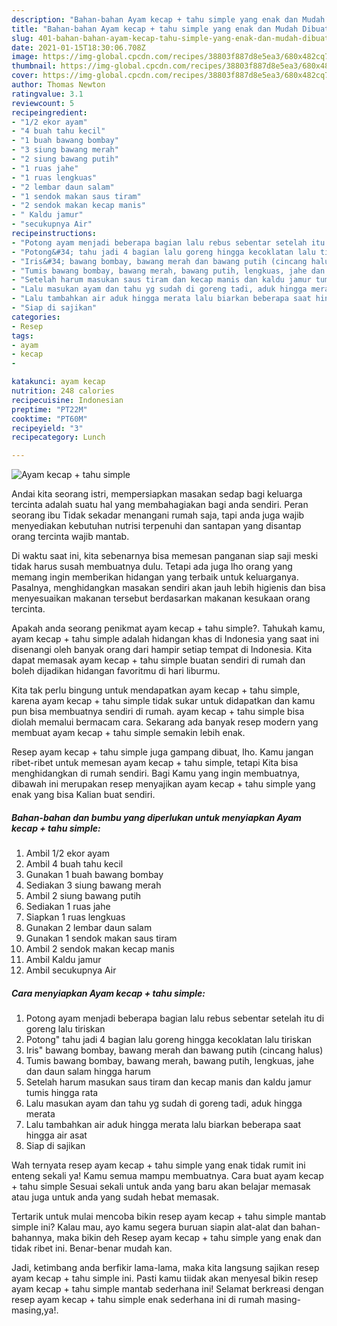 ```yaml
---
description: "Bahan-bahan Ayam kecap + tahu simple yang enak dan Mudah Dibuat"
title: "Bahan-bahan Ayam kecap + tahu simple yang enak dan Mudah Dibuat"
slug: 401-bahan-bahan-ayam-kecap-tahu-simple-yang-enak-dan-mudah-dibuat
date: 2021-01-15T18:30:06.708Z
image: https://img-global.cpcdn.com/recipes/38803f887d8e5ea3/680x482cq70/ayam-kecap-tahu-simple-foto-resep-utama.jpg
thumbnail: https://img-global.cpcdn.com/recipes/38803f887d8e5ea3/680x482cq70/ayam-kecap-tahu-simple-foto-resep-utama.jpg
cover: https://img-global.cpcdn.com/recipes/38803f887d8e5ea3/680x482cq70/ayam-kecap-tahu-simple-foto-resep-utama.jpg
author: Thomas Newton
ratingvalue: 3.1
reviewcount: 5
recipeingredient:
- "1/2 ekor ayam"
- "4 buah tahu kecil"
- "1 buah bawang bombay"
- "3 siung bawang merah"
- "2 siung bawang putih"
- "1 ruas jahe"
- "1 ruas lengkuas"
- "2 lembar daun salam"
- "1 sendok makan saus tiram"
- "2 sendok makan kecap manis"
- " Kaldu jamur"
- "secukupnya Air"
recipeinstructions:
- "Potong ayam menjadi beberapa bagian lalu rebus sebentar setelah itu di goreng lalu tiriskan"
- "Potong&#34; tahu jadi 4 bagian lalu goreng hingga kecoklatan lalu tiriskan"
- "Iris&#34; bawang bombay, bawang merah dan bawang putih (cincang halus)"
- "Tumis bawang bombay, bawang merah, bawang putih, lengkuas, jahe dan daun salam hingga harum"
- "Setelah harum masukan saus tiram dan kecap manis dan kaldu jamur tumis hingga rata"
- "Lalu masukan ayam dan tahu yg sudah di goreng tadi, aduk hingga merata"
- "Lalu tambahkan air aduk hingga merata lalu biarkan beberapa saat hingga air asat"
- "Siap di sajikan"
categories:
- Resep
tags:
- ayam
- kecap
- 

katakunci: ayam kecap  
nutrition: 248 calories
recipecuisine: Indonesian
preptime: "PT22M"
cooktime: "PT60M"
recipeyield: "3"
recipecategory: Lunch

---
```



![Ayam kecap + tahu simple](https://img-global.cpcdn.com/recipes/38803f887d8e5ea3/680x482cq70/ayam-kecap-tahu-simple-foto-resep-utama.jpg)

Andai kita seorang istri, mempersiapkan masakan sedap bagi keluarga tercinta adalah suatu hal yang membahagiakan bagi anda sendiri. Peran seorang ibu Tidak sekadar menangani rumah saja, tapi anda juga wajib menyediakan kebutuhan nutrisi terpenuhi dan santapan yang disantap orang tercinta wajib mantab.

Di waktu  saat ini, kita sebenarnya bisa memesan panganan siap saji meski tidak harus susah membuatnya dulu. Tetapi ada juga lho orang yang memang ingin memberikan hidangan yang terbaik untuk keluarganya. Pasalnya, menghidangkan masakan sendiri akan jauh lebih higienis dan bisa menyesuaikan makanan tersebut berdasarkan makanan kesukaan orang tercinta. 



Apakah anda seorang penikmat ayam kecap + tahu simple?. Tahukah kamu, ayam kecap + tahu simple adalah hidangan khas di Indonesia yang saat ini disenangi oleh banyak orang dari hampir setiap tempat di Indonesia. Kita dapat memasak ayam kecap + tahu simple buatan sendiri di rumah dan boleh dijadikan hidangan favoritmu di hari liburmu.

Kita tak perlu bingung untuk mendapatkan ayam kecap + tahu simple, karena ayam kecap + tahu simple tidak sukar untuk didapatkan dan kamu pun bisa membuatnya sendiri di rumah. ayam kecap + tahu simple bisa diolah memalui bermacam cara. Sekarang ada banyak resep modern yang membuat ayam kecap + tahu simple semakin lebih enak.

Resep ayam kecap + tahu simple juga gampang dibuat, lho. Kamu jangan ribet-ribet untuk memesan ayam kecap + tahu simple, tetapi Kita bisa menghidangkan di rumah sendiri. Bagi Kamu yang ingin membuatnya, dibawah ini merupakan resep menyajikan ayam kecap + tahu simple yang enak yang bisa Kalian buat sendiri.

<!--inarticleads1-->

##### Bahan-bahan dan bumbu yang diperlukan untuk menyiapkan Ayam kecap + tahu simple:

1. Ambil 1/2 ekor ayam
1. Ambil 4 buah tahu kecil
1. Gunakan 1 buah bawang bombay
1. Sediakan 3 siung bawang merah
1. Ambil 2 siung bawang putih
1. Sediakan 1 ruas jahe
1. Siapkan 1 ruas lengkuas
1. Gunakan 2 lembar daun salam
1. Gunakan 1 sendok makan saus tiram
1. Ambil 2 sendok makan kecap manis
1. Ambil  Kaldu jamur
1. Ambil secukupnya Air




<!--inarticleads2-->

##### Cara menyiapkan Ayam kecap + tahu simple:

1. Potong ayam menjadi beberapa bagian lalu rebus sebentar setelah itu di goreng lalu tiriskan
1. Potong&#34; tahu jadi 4 bagian lalu goreng hingga kecoklatan lalu tiriskan
1. Iris&#34; bawang bombay, bawang merah dan bawang putih (cincang halus)
1. Tumis bawang bombay, bawang merah, bawang putih, lengkuas, jahe dan daun salam hingga harum
1. Setelah harum masukan saus tiram dan kecap manis dan kaldu jamur tumis hingga rata
1. Lalu masukan ayam dan tahu yg sudah di goreng tadi, aduk hingga merata
1. Lalu tambahkan air aduk hingga merata lalu biarkan beberapa saat hingga air asat
1. Siap di sajikan




Wah ternyata resep ayam kecap + tahu simple yang enak tidak rumit ini enteng sekali ya! Kamu semua mampu membuatnya. Cara buat ayam kecap + tahu simple Sesuai sekali untuk anda yang baru akan belajar memasak atau juga untuk anda yang sudah hebat memasak.

Tertarik untuk mulai mencoba bikin resep ayam kecap + tahu simple mantab simple ini? Kalau mau, ayo kamu segera buruan siapin alat-alat dan bahan-bahannya, maka bikin deh Resep ayam kecap + tahu simple yang enak dan tidak ribet ini. Benar-benar mudah kan. 

Jadi, ketimbang anda berfikir lama-lama, maka kita langsung sajikan resep ayam kecap + tahu simple ini. Pasti kamu tiidak akan menyesal bikin resep ayam kecap + tahu simple mantab sederhana ini! Selamat berkreasi dengan resep ayam kecap + tahu simple enak sederhana ini di rumah masing-masing,ya!.

